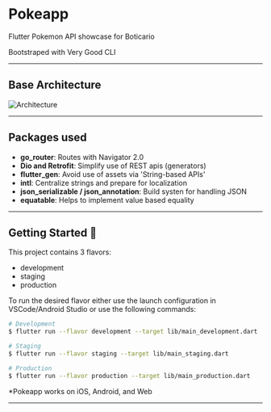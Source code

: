 # Pokeapp

Flutter Pokemon API showcase for Boticario

Bootstraped with Very Good CLI

---

## Base Architecture

![Architecture](https://bloclibrary.dev/_snippets/flutter_todos_tutorial/images/todos_architecture_light.png)

---

## Packages used

- **go_router**: Routes with Navigator 2.0
- **Dio and Retrofit**: Simplify use of REST apis (generators)
- **flutter_gen**: Avoid use of assets via 'String-based APIs'
- **intl**: Centralize strings and prepare for localization 
- **json_serializable / json_annotation**: Build systen for handling JSON
- **equatable**: Helps to implement value based equality

---

## Getting Started 🚀

This project contains 3 flavors:

- development
- staging
- production

To run the desired flavor either use the launch configuration in VSCode/Android Studio or use the following commands:

```sh
# Development
$ flutter run --flavor development --target lib/main_development.dart

# Staging
$ flutter run --flavor staging --target lib/main_staging.dart

# Production
$ flutter run --flavor production --target lib/main_production.dart
```

*Pokeapp works on iOS, Android, and Web

---

